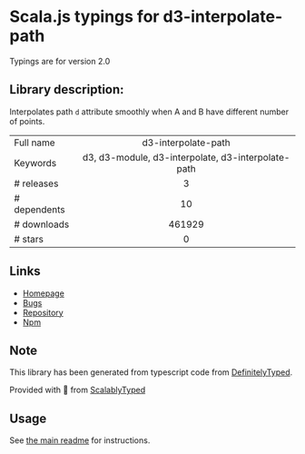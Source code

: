
# Scala.js typings for d3-interpolate-path

Typings are for version 2.0

## Library description:
Interpolates path `d` attribute smoothly when A and B have different number of points.

|                    |                 |
| ------------------ | :-------------: |
| Full name          | d3-interpolate-path |
| Keywords           | d3, d3-module, d3-interpolate, d3-interpolate-path |
| # releases         | 3 |
| # dependents       | 10 |
| # downloads        | 461929 |
| # stars            | 0 |

## Links
- [Homepage](https://github.com/pbeshai/d3-interpolate-path)
- [Bugs](https://github.com/pbeshai/d3-interpolate-path/issues)
- [Repository](https://github.com/pbeshai/d3-interpolate-path)
- [Npm](https://www.npmjs.com/package/d3-interpolate-path)
    


## Note
This library has been generated from typescript code from [DefinitelyTyped](https://definitelytyped.org).

Provided with :purple_heart: from [ScalablyTyped](https://github.com/oyvindberg/ScalablyTyped)

## Usage
See [the main readme](../../readme.md) for instructions.


